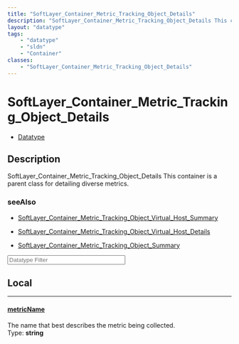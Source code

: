 ```yaml
---
title: "SoftLayer_Container_Metric_Tracking_Object_Details"
description: "SoftLayer_Container_Metric_Tracking_Object_Details This container is a parent class for detailing diverse metrics."
layout: "datatype"
tags:
    - "datatype"
    - "sldn"
    - "Container"
classes:
    - "SoftLayer_Container_Metric_Tracking_Object_Details"
---
```


# SoftLayer_Container_Metric_Tracking_Object_Details
<div id='service-datatype'>
    <ul id='sldn-reference-tabs'>
        <li id='datatype'> <a href='/reference/datatypes/SoftLayer_Container_Metric_Tracking_Object_Details' >Datatype</a></li>
    </ul>
</div>

## Description 


SoftLayer_Container_Metric_Tracking_Object_Details This container is a parent class for detailing diverse metrics.



### seeAlso

* [SoftLayer_Container_Metric_Tracking_Object_Virtual_Host_Summary](/reference/datatypes/SoftLayer_Container_Metric_Tracking_Object_Virtual_Host_Summary )


* [SoftLayer_Container_Metric_Tracking_Object_Virtual_Host_Details](/reference/datatypes/SoftLayer_Container_Metric_Tracking_Object_Virtual_Host_Details )


* [SoftLayer_Container_Metric_Tracking_Object_Summary](/reference/datatypes/SoftLayer_Container_Metric_Tracking_Object_Summary )




<!-- Filer BEGIN -->
<div class="view-filters">
        <div class="clearfix">
            <div class="search-input-box">
                <input placeholder="Datatype Filter" onkeyup="titleSearch(inputId='prop-input', divId='properties', elementClass='prop-row')" 
                    type="text" id="prop-input" value="" size="30" maxlength="128" class="form-text">
            </div>
        </div>
</div>
<!-- Filer END -->

<div id="properties" class="content">
<div id="localProperties" class="prop-content" >

## Local
<div class="prop-row">

-----
[metricName]: #metricname
#### [metricName]
The name that best describes the metric being collected.  
<span class="type-label">Type: </span>**string**  



</div>
</div>
<!-- LOCAL PROPERTY END -->

</div>


